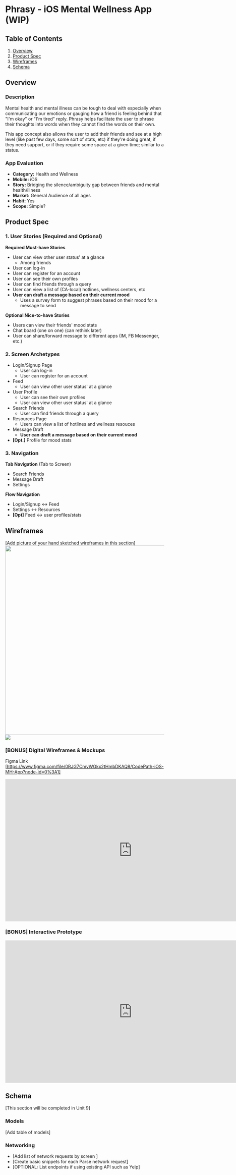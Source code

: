 # Phrasy - iOS Mental Wellness App (WIP)

## Table of Contents
1. [Overview](#Overview)
1. [Product Spec](#Product-Spec)
1. [Wireframes](#Wireframes)
2. [Schema](#Schema)

## Overview
### Description
Mental health and mental illness can be tough to deal with especially when communicating our emotions or gauging how a friend is feeling behind that "I'm okay" or "I'm tired" reply. Phrasy helps facilitate the user to phrase their thoughts into words when they cannot find the words on their own. 

This app concept also allows the user to add their friends and see at a high level (like past few days, some sort of stats, etc) if they're doing great, if they need support, or if they require some space at a given time; similar to a status. 
### App Evaluation

- **Category:** Health and Wellness
- **Mobile:** iOS
- **Story:** Bridging the silence/ambiguity gap between friends and mental health/illness
- **Market:** General Audience of all ages
- **Habit:** Yes
- **Scope:** Simple?

## Product Spec

### 1. User Stories (Required and Optional)

**Required Must-have Stories**
* User can view other user status' at a glance
    * Among friends
* User can log-in
* User can register for an account
* User can see their own profiles
* User can find friends through a query
* User can view a list of (CA-local) hotlines, wellness centers, etc
* **User can draft a message based on their current mood**
    *    Uses a survey form to suggest phrases based on their mood for a message to send

**Optional Nice-to-have Stories**
* Users can view their friends' mood stats
* Chat board (one on one)  (can rethink later)
* User can share/forward message to different apps (IM, FB Messenger, etc.)


### 2. Screen Archetypes
* Login/Signup Page
    * User can log-in
    * User can register for an account
* Feed
    * User can view other user status' at a glance
* User Profile 
    * User can see their own profiles
    * User can view other user status' at a glance
* Search Friends
    * User can find friends through a query
* Resources Page
    * Users can view a list of hotlines and wellness resouces 
* Message Draft
    * **User can draft a message based on their current mood**    
* **[Opt.]** Profile for mood stats

### 3. Navigation

**Tab Navigation** (Tab to Screen)
* Search Friends
* Message Draft
* Settings


**Flow Navigation**
* Login/Signup <-> Feed
* Settings <-> Resources
* **[Opt]** Feed <-> user profiles/stats

## Wireframes
[Add picture of your hand sketched wireframes in this section]
<img src="" width=600>
![](https://i.imgur.com/Ujfhr04.jpg)

### [BONUS] Digital Wireframes & Mockups

Figma Link [https://www.figma.com/file/0RJG7CmvWGkx2tHmbDKAQ8/CodePath-iOS-MH-App?node-id=0%3A1]
<iframe style="border: 1px solid rgba(0, 0, 0, 0.1);" width="800" height="450" src="https://www.figma.com/embed?embed_host=share&url=https%3A%2F%2Fwww.figma.com%2Ffile%2F0RJG7CmvWGkx2tHmbDKAQ8%2FCodePath-iOS-MH-App%3Fnode-id%3D0%253A1" allowfullscreen></iframe>

### [BONUS] Interactive Prototype
<iframe style="border: 1px solid rgba(0, 0, 0, 0.1);" width="800" height="450" src="https://www.figma.com/embed?embed_host=share&url=https%3A%2F%2Fwww.figma.com%2Fproto%2F0RJG7CmvWGkx2tHmbDKAQ8%2FCodePath-iOS-MH-App%3Fnode-id%3D7%253A84%26scaling%3Dscale-down" allowfullscreen></iframe>

## Schema 
[This section will be completed in Unit 9]
### Models
[Add table of models]
### Networking
- [Add list of network requests by screen ]
- [Create basic snippets for each Parse network request]
- [OPTIONAL: List endpoints if using existing API such as Yelp]
